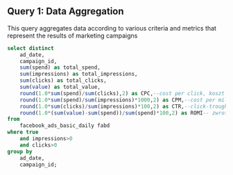 ## Query 1: Data Aggregation

This query aggregates data according to various criteria and metrics that represent the results of marketing campaigns

```sql
select distinct 
	ad_date,
	campaign_id,
	sum(spend) as total_spend,
	sum(impressions) as total_impressions,
	sum(clicks) as total_clicks,
	sum(value) as total_value,
	round(1.0*sum(spend)/sum(clicks),2) as CPC,--cost per click, koszt jednego klikcnięcia w reklamę
	round(1.0*sum(spend)/sum(impressions)*1000,2) as CPM,--cost per millie, koszt wyświetlenia 1000 reklam
	round(1.0*sum(clicks)/sum(impressions)*100,2) as CTR,--click-trough rate, stosunek kliknięć do wyświetlen reklamy, %
	round(1.0*(sum(value)-sum(spend))/sum(spend)*100,2) as ROMI-- zwrot z inwestycji w reklamę, wyrażony w %
from
	facebook_ads_basic_daily fabd 
where true 
	and impressions>0
	and clicks>0
group by
	ad_date,
	campaign_id;
